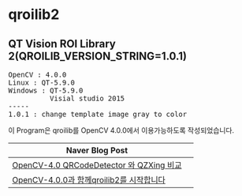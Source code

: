 # qroilib2
QT Vision ROI Library 2(QROILIB_VERSION_STRING=1.0.1)
-----
<pre>
OpenCV : 4.0.0 
Linux : QT-5.9.0
Windows : QT-5.9.0
          Visial studio 2015
-----
1.0.1 : change template image gray to color
</pre>

이 Program은 qroilib를 OpenCV 4.0.0에서 이용가능하도록 작성되었습니다.

<table>
<thead>
<tr>
<th>Naver Blog Post</th>
<th align="left"></th>
</tr>
</thead>
<tbody>
<tr>
<td><a href="https://blog.naver.com/jerry1455/221409799446" rel="nofollow">OpenCV-4.0 QRCodeDetector 와 QZXing 비교</a></td>
</tr>
<tr>
<td><a href="https://blog.naver.com/jerry1455/221407593234" rel="nofollow">OpenCV-4.0.0과 함께qroilib2를 시작합니다</a></td>
</tr>

</tbody>
